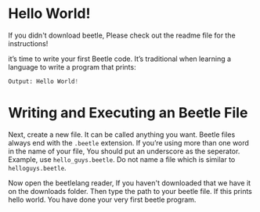 # Hello World!

If you didn't download beetle, Please check out the readme file for the instructions!

it’s time to write your first Beetle code. It’s traditional when learning a language to write a program that prints: 
``` python
Output: Hello World!
```

# Writing and Executing an Beetle File
Next, create a new file. It can be called anything you want. Beetle files always end with the ```.beetle``` extension. If you’re using more than one word in the name of your file, You should put an underscore as the seperator. Example, use ```hello_guys.beetle```. Do not name a file which is similar to ```helloguys.beetle```.


Now open the beetlelang reader, If you haven't downloaded that we have it on the downloads folder. Then type the path to your beetle file. If this prints hello world. You have done your very first beetle program.
